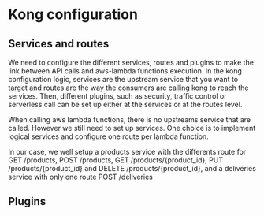 
# Kong configuration

## Services and routes
We need to configure the different services, routes and plugins to make the link between API calls and aws-lambda functions execution.
In the kong configuration logic, services are the upstream service that you want to target and routes are the way the consumers are calling kong to reach the services.
Then, different plugins, such as security, traffic control or serverless call can be set up either at the services or at the routes level.

When calling aws lambda functions, there is no upstreams service that are called. However we still need to set up services.
One choice is to implement logical services and configure one route per lambda function.

In our case, we well setup a products service with the differents route for GET /products, POST /products, GET /products/{product_id}, PUT /products/{product_id} and DELETE /products/{product_id}, and a deliveries service with only one route POST /deliveries

## Plugins


